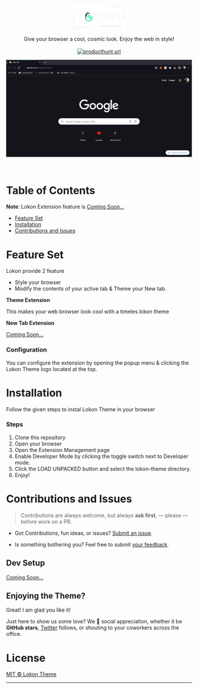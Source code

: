 <br>
<p align="center">
  <img src="https://github.com/aliaaquib/assets/blob/main/images/lokon-theme/lokon-dark-logo.png?raw=true" alt="Lokon Theme" width="30%" />
</p>

<p align="center"> 
Give your browser a cool, cosmic look. Enjoy the web in style!
  <br><br>
  <!-- ProductHunt -->
  <a href="https://www.producthunt.com/posts/lokon-theme">
    <img alt="producthunt url" src="https://img.shields.io/badge/vote%20on-producthunt-1C1E26?style=for-the-badge&labelColor=1C1E26&color=61ffca">
  </a>
</p>

<p align="center">
  <img alt="preview" src="https://github.com/aliaaquib/assets/blob/main/images/lokon-theme/chrome-preview.png?raw=true" >
</p>

<br/>

# Table of Contents

**Note**: Lokon Extension feature is [Coming Soon...](#)

- [Feature Set](#feature-set)
- [Installation](#installation)
  <!-- - [Google Chrome](#google-chrome)
  - [Microsoft Edge](#microsoft-edge)
  - [Brave](#brave) -->
- [Contributions and Issues](#contributions-and-issues)

    
# Feature Set

Lokon provide 2 feature 
  - Style your browser
  - Modify the contents of your active tab & Theme your New tab.

**Theme Extension**

This makes your web browser look cool with a timeles lokon theme

**New Tab Extension**

[Coming Soon...](#)

<!-- This extension overrides your New Tab, and replaces it with a tab whose background has the official Doki Theme asset.
It also can inject styles into ever tab to theme the: Scroll Bar & Selection text, to match your selected theme. -->

### Configuration

You can configure the extension by opening the popup menu & clicking the Lokon Theme logo located at the top.

# Installation

Follow the given steps to instal Lokon Theme in your browser

<!-- We have to provide vide for better understanding -->

### Steps
1. Clone this repository
1. Open your browser
1. Open the Extension Management page
1. Enable Developer Mode by clicking the toggle switch next to Developer mode.
1. Click the LOAD UNPACKED button and select the lokon-theme directory.
1. Enjoy!


# Contributions and Issues

> Contributions are always welcome, but always **ask first**, — please — before work on a PR.

- Got Contributions, fun ideas, or issues? [Submit an issue](https://github.com/aliaaquib/lokon-theme/issues/new).  

- Is something bothering you? Feel free to submit [your feedback](https://github.com/aliaaquib/lokon-theme/issues/new).

## Dev Setup
[Coming Soon...](#)

## Enjoying the Theme?
Great! I am glad you like it!

Just here to show us some love? We 💛 social appreciation, whether it be **GitHub stars**, [Twitter](https://twitter.com/imaaquibali) follows, or shouting to your coworkers across the office.

# License
[MIT © Lokon Theme]()

---
